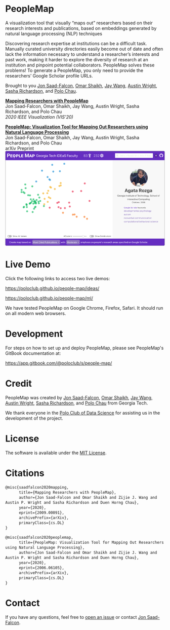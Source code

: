 # PeopleMap

A visualization tool that visually “maps out” researchers based on their research interests and publications, based on embeddings generated by natural language processing (NLP) techniques

Discovering research expertise at institutions can be a difficult task. Manually curated university directories easily become out of date and often lack the information necessary to understand a researcher’s interests and past work, making it harder to explore the diversity of research at an institution and pinpoint potential collaborators. PeopleMap solves these problems! To generate a PeopleMap, you only need to provide the researchers’ Google Scholar profile URLs.

Brought to you [Jon Saad-Falcon](https://www.linkedin.com/in/jonsaadfalcon/), [Omar Shaikh](https://www.linkedin.com/in/oshaikh13/), [Jay Wang](https://zijie.wang/), [Austin Wright](https://austinpwright.com/), [Sasha Richardson](https://www.linkedin.com/in/sasha-richardson/), and [Polo Chau](https://poloclub.github.io/polochau/).




[**Mapping Researchers with PeopleMap**](https://arxiv.org/abs/2009.00091)                                                   
Jon Saad-Falcon, Omar Shaikh, Jay Wang, Austin Wright, Sasha Richardson, and Polo Chau                                                       
*2020 IEEE Visualization (VIS'20)*

[**PeopleMap: Visualization Tool for Mapping Out Researchers using Natural Language Processing**](https://arxiv.org/abs/2006.06105)                                         
Jon Saad-Falcon, Omar Shaikh, Jay Wang, Austin Wright, Sasha Richardson, and Polo Chau                                                    
arXiv Preprint
<br/>
<a href="https://poloclub.github.io/people-map/ideas/" target="_blank"><img src="PeopleMap.png" style="max-width:100%;"></a>



# Live Demo
Click the following links to access two live demos:

https://poloclub.github.io/people-map/ideas/

https://poloclub.github.io/people-map/ml/

We have tested PeopleMap on Google Chrome, Firefox, Safari. It should run on all modern web browsers.

# Development
For steps on how to set up and deploy PeopleMap, please see PeopleMap's GitBook documentation at:

https://app.gitbook.com/@poloclub/s/people-map/

# Credit
PeopleMap was created by [Jon Saad-Falcon](https://www.linkedin.com/in/jonsaadfalcon/), [Omar Shaikh](https://www.linkedin.com/in/oshaikh13/), [Jay Wang](https://zijie.wang/), [Austin Wright](https://austinpwright.com/), [Sasha Richardson](https://www.linkedin.com/in/sasha-richardson/), and [Polo Chau](https://poloclub.github.io/polochau/) from Georgia Tech. 

We thank everyone in the [Polo Club of Data Science](http://poloclub.gatech.edu) for assisting us in the development of the project.

# License

The software is available under the [MIT License](https://github.com/poloclub/people-map/blob/master/LICENSE).

# Citations

```
@misc{saadfalcon2020mapping,
      title={Mapping Researchers with PeopleMap}, 
      author={Jon Saad-Falcon and Omar Shaikh and Zijie J. Wang and Austin P. Wright and Sasha Richardson and Duen Horng Chau},
      year={2020},
      eprint={2009.00091},
      archivePrefix={arXiv},
      primaryClass={cs.DL}
}
```

```
@misc{saadfalcon2020peoplemap,
      title={PeopleMap: Visualization Tool for Mapping Out Researchers using Natural Language Processing}, 
      author={Jon Saad-Falcon and Omar Shaikh and Zijie J. Wang and Austin P. Wright and Sasha Richardson and Duen Horng Chau},
      year={2020},
      eprint={2006.06105},
      archivePrefix={arXiv},
      primaryClass={cs.DL}
}
```



# Contact

If you have any questions, feel free to [open an issue](https://github.com/poloclub/people-map/issues) or contact [Jon Saad-Falcon](https://www.linkedin.com/in/jonsaadfalcon/).
